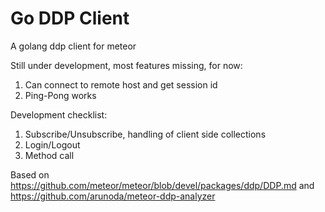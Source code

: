 Go DDP Client
=============

A golang ddp client for meteor

Still under development, most features missing, for now:

1. Can connect to remote host and get session id
2. Ping-Pong works

Development checklist:

1. Subscribe/Unsubscribe, handling of client side collections
2. Login/Logout
3. Method call

Based on https://github.com/meteor/meteor/blob/devel/packages/ddp/DDP.md and 
https://github.com/arunoda/meteor-ddp-analyzer